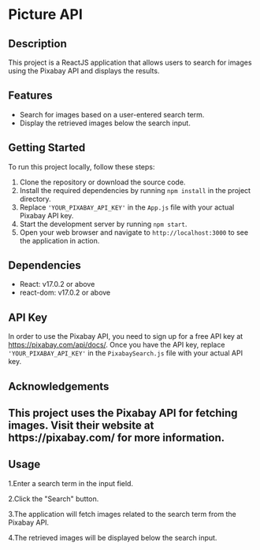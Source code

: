<!DOCTYPE html>
<html lang="en">
<head>

  
</head>
<body>
  <h1>Picture API</h1>

  <h2>Description</h2>
  <p>This project is a ReactJS application that allows users to search for images using the Pixabay API and displays the results.</p>

  <h2>Features</h2>
  <ul>
    <li>Search for images based on a user-entered search term.</li>
    <li>Display the retrieved images below the search input.</li>
  </ul>

  <h2>Getting Started</h2>
  <p>To run this project locally, follow these steps:</p>
  <ol>
    <li>Clone the repository or download the source code.</li>
    <li>Install the required dependencies by running <code>npm install</code> in the project directory.</li>
    <li>Replace <code>'YOUR_PIXABAY_API_KEY'</code> in the <code>App.js</code> file with your actual Pixabay API key.</li>
    <li>Start the development server by running <code>npm start</code>.</li>
    <li>Open your web browser and navigate to <code>http://localhost:3000</code> to see the application in action.</li>
  </ol>

  <h2>Dependencies</h2>
  <ul>
    <li>React: v17.0.2 or above</li>
    <li>react-dom: v17.0.2 or above</li>
  </ul>

  <h2>API Key</h2>
  <p>In order to use the Pixabay API, you need to sign up for a free API key at <a href="https://pixabay.com/api/docs/" target="_blank">https://pixabay.com/api/docs/</a>. Once you have the API key, replace <code>'YOUR_PIXABAY_API_KEY'</code> in the <code>PixabaySearch.js</code> file with your actual API key.</p>



  <h2>Acknowledgements<h2/>
 <p>This project uses the Pixabay API for fetching images. Visit their website at https://pixabay.com/ for more information.<p/>

 <h2>Usage</h2>
 <p>
1.Enter a search term in the input field.
   
2.Click the "Search" button.

3.The application will fetch images related to the search term from the Pixabay API.

4.The retrieved images will be displayed below the search input.
   
 </p>
  
</body>
</html>

